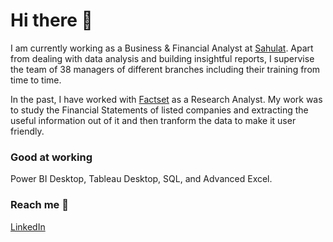 
# Hi there 👋
I am currently working as a Business & Financial Analyst at [Sahulat][1]. Apart from dealing with data analysis and building insightful reports, I supervise the team of 38 managers of different branches including their training from time to time. 

In the past, I have worked with [Factset][2] as a Research Analyst. My work was to study the Financial Statements of listed companies and extracting the useful information out of it and then tranform the data to make it user friendly.

### Good at working
Power BI Desktop, Tableau Desktop, SQL, and Advanced Excel.

### Reach me 📲

[LinkedIn][3]


[1]: https://sahulathyd.org/ "Sahulat"
[2]: https://www.factset.com/ "Factset"
[3]: https://www.linkedin.com/in/uwaish-husain/ "LinkedIn"

